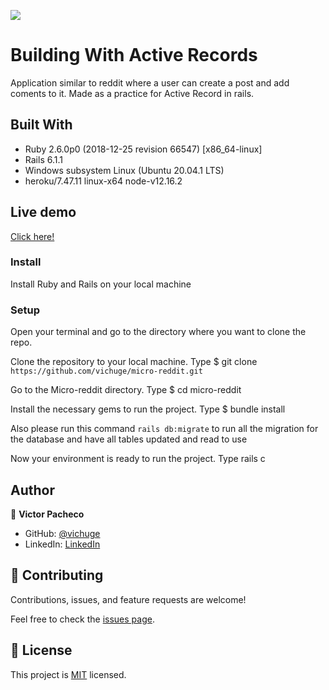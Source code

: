 ![](https://img.shields.io/badge/Microverse-blueviolet)

# Building With Active Records

Application similar to reddit where a user can create a post and add coments to it.
Made as a practice for Active Record in rails. 

## Built With

- Ruby 2.6.0p0 (2018-12-25 revision 66547) [x86_64-linux]
- Rails 6.1.1
- Windows subsystem Linux (Ubuntu 20.04.1 LTS)
- heroku/7.47.11 linux-x64 node-v12.16.2

## Live demo
[Click here!](https://floating-harbor-94998.herokuapp.com/)

### Install

Install Ruby and Rails on your local machine

### Setup

Open your terminal and go to the directory where you want to clone the repo.

Clone the repository to your local machine. Type $ git clone `https://github.com/vichuge/micro-reddit.git`

Go to the Micro-reddit directory. Type $ cd micro-reddit

Install the necessary gems to run the project. Type $ bundle install

Also please run this command `rails db:migrate` to run all the migration for the database and have all tables updated and read to use

Now your environment is ready to run the project. Type rails c

## Author

👤 **Victor Pacheco**

- GitHub: [@vichuge](https://github.com/vichuge)
- LinkedIn: [LinkedIn](https://www.linkedin.com/in/victor-pacheco-7946aab2/)

## 🤝 Contributing

Contributions, issues, and feature requests are welcome!

Feel free to check the [issues page](https://github.com/vichuge/micro-reddit/issues).

## 📝 License

This project is [MIT](./LICENSE) licensed.